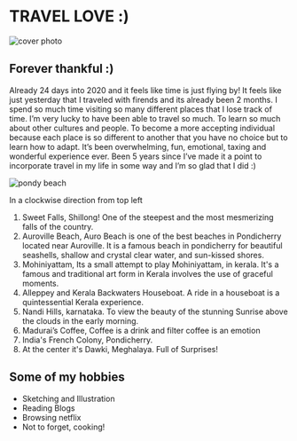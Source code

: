 # TRAVEL LOVE :)
![cover photo](https://res.cloudinary.com/dost68x1y/image/upload/v1579917212/samples/sample/1_ardybn.jpg)

## Forever thankful :)
Already 24 days into 2020 and it feels like time is just flying by! It feels like just yesterday that I traveled with firends and its already been 2 months. I spend so much time visiting so many different places that I lose track of time. I’m very lucky to have been able to travel so much. To learn so much about other cultures and people. To become a more accepting individual because each place is so different to another that you have no choice but to learn how to adapt. It’s been overwhelming, fun, emotional, taxing and wonderful experience ever. Been 5 years since I’ve made it a point to incorporate travel in my life in some way and I’m so glad that I did :)

![pondy beach](https://res.cloudinary.com/dost68x1y/image/upload/v1579918337/samples/sample/BeFunky-collage_dmjeci.jpg)

In a clockwise direction from top left
1. Sweet Falls, Shillong! One of the steepest and the most mesmerizing falls of the country.
1. Auroville Beach, Auro Beach is one of the best beaches in Pondicherry located near Auroville. It is a famous beach in pondicherry for beautiful seashells, shallow and crystal clear water, and sun-kissed shores.
1. Mohiniyattam, Its a small attempt to play Mohiniyattam, in kerala. It's a famous and traditional art form in Kerala involves the use of graceful moments.
1. Alleppey and Kerala Backwaters Houseboat. A ride in a houseboat is a quintessential Kerala experience.
1. Nandi Hills, karnataka. To view the beauty of the stunning Sunrise above the clouds in the early morning.
1. Madurai’s Coffee, Coffee is a drink and filter coffee is an emotion
1. India's French Colony, Pondicherry.
1. At the center it's Dawki, Meghalaya. Full of Surprises!

## Some of my hobbies

- Sketching and Illustration
- Reading Blogs
- Browsing netflix
- Not to forget, cooking!
